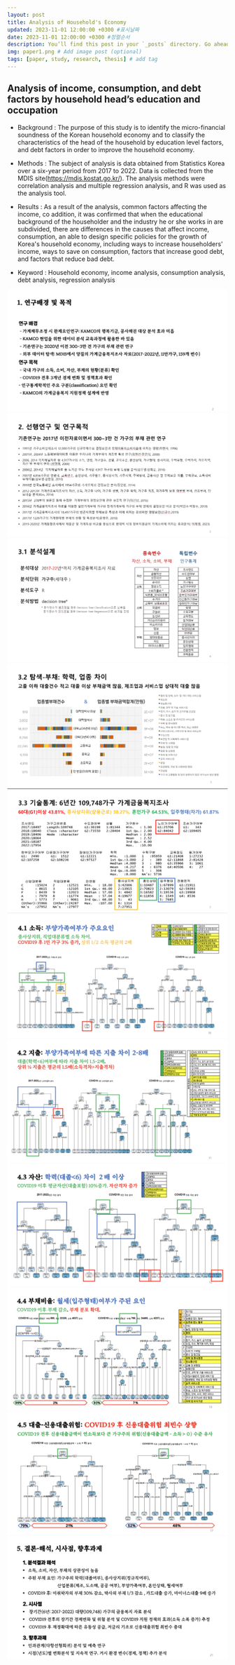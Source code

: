 ```yaml
---
layout: post
title: Analysis of Household's Economy
updated: 2023-11-01 12:00:00 +0300 #표시날짜
date: 2023-11-01 12:00:00 +0300 #정렬순서
description: You’ll find this post in your `_posts` directory. Go ahead and edit it and re-build the site to see your changes. # Add post description (optional)
img: paper1.png # Add image post (optional)
tags: [paper, study, research, thesis] # add tag
---
```


## Analysis of income, consumption, and debt factors by household head’s education and occupation

- Background : The purpose of this study is to identify the micro-financial soundness of the Korean household economy and to classify the characteristics of the head of the household by education level factors, and debt factors in order to improve the household economy. 

- Methods : The subject of analysis is data obtained from Statistics Korea over a six-year period from 2017 to 2022. Data is collected from the MDIS site(https://mdis.kostat.go.kr/). The analysis methods were correlation analysis and multiple regression analysis, and R was used as the analysis tool. 

- Results : As a result of the analysis, common factors affecting the income, co addition, it was confirmed that when the educational background of the householder and the industry he or she works in are subdivided, there are differences in the causes that affect income, consumption, an able to design specific policies for the growth of Korea's household economy, including ways to increase householders' income, ways to save on consumption, factors that increase good debt, and factors that reduce bad debt.

- Keyword : Household economy, income analysis, consumption analysis, debt analysis, regression analysis

![](../assets/img/report-1.png)
![](../assets/img/report-2.png)
![](../assets/img/report-3-1.png)
![](../assets/img/report-3-2.png)
![](../assets/img/report-3-3.png)
![](../assets/img/report-4-1.png)
![](../assets/img/report-4-2.png)
![](../assets/img/report-4-3.png)
![](../assets/img/report-4-4.png)
![](../assets/img/report-4-5.png)
![](../assets/img/report-5.png)
